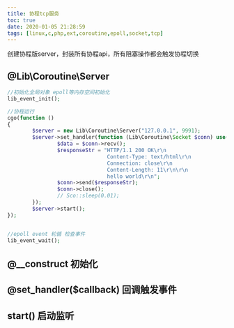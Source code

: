 ```yaml
---
title: 协程tcp服务
toc: true
date: 2020-01-05 21:28:59
tags: [linux,c,php,ext,coroutine,epoll,socket,tcp]
---
```


创建协程版server，封装所有协程api，所有阻塞操作都会触发协程切换

## @Lib\Coroutine\Server
```php
//初始化全局对象 epoll等内存空间初始化
lib_event_init();

//协程运行
cgo(function ()
{
        $server = new Lib\Coroutine\Server("127.0.0.1", 9991);
        $server->set_handler(function (Lib\Coroutine\Socket $conn) use($server) {
                $data = $conn->recv();
                $responseStr = "HTTP/1.1 200 OK\r\n
                                Content-Type: text/html\r\n
                                Connection: close\r\n
                                Content-Length: 11\r\n\r\n
                                hello world\r\n";
                $conn->send($responseStr);
                $conn->close();
                // Sco::sleep(0.01);
        });
        $server->start();
});


//epoll event 轮循 检查事件
lib_event_wait();
```

## @__construct 初始化

## @set_handler($callback)  回调触发事件
## start() 启动监听
